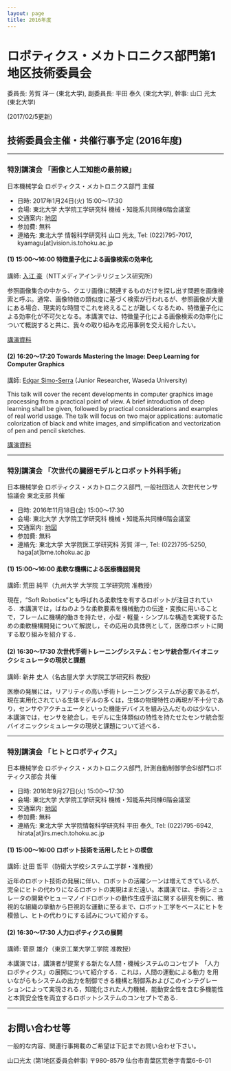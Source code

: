 ```yaml
---
layout: page
title: 2016年度
---
```

# ロボティクス・メカトロニクス部門第1地区技術委員会

委員長: 芳賀 洋一 (東北大学), 副委員長: 平田 泰久 (東北大学), 幹事: 山口 光太 (東北大学)

(2017/02/5更新)

## 技術委員会主催・共催行事予定 (2016年度)

---

### 特別講演会 「画像と人工知能の最前線」

日本機械学会 ロボティクス・メカトロニクス部門 主催

- 日時: 2017年1月24日(火) 15:00～17:30
- 会場: 東北大学 大学院工学研究科 機械・知能系共同棟6階会議室
- 交通案内: [地図](https://web.archive.org/web/20201027011205/http://www.eng.tohoku.ac.jp/map/?menu=campus&area=a01&build=15)
- 参加費: 無料
- 連絡先: 東北大学 情報科学研究科 山口 光太, Tel: (022)795-7017, kyamagu[at]vision.is.tohoku.ac.jp

#### (1) 15:00～16:00 特徴量子化による画像検索の効率化

講師: [入江 豪](https://web.archive.org/web/20201027011205/http://www.ntt-labs.jp/saiyo/people/updown/ud02.html)（NTTメディアインテリジェンス研究所）

参照画像集合の中から、クエリ画像に関連するものだけを探し出す問題を画像検索と呼ぶ。通常、画像特徴の類似度に基づく検索が行われるが、参照画像が大量にある場合、現実的な時間でこれを終えることが難しくなるため、特徴量子化による効率化が不可欠となる。本講演では、特徴量子化による画像検索の効率化について概説すると共に、我々の取り組みを応用事例を交え紹介したい。

[講演資料](https://web.archive.org/web/20201027011205/https://docs.google.com/viewer?a=v&pid=sites&srcid=ZGVmYXVsdGRvbWFpbnxyb2JvbWVjaDAyfGd4OjExN2U4NGZlYjdlOWNhNTE)

#### (2) 16:20～17:20 Towards Mastering the Image: Deep Learning for Computer Graphics

講師: [Edgar Simo-Serra](https://web.archive.org/web/20201027011205/http://hi.cs.waseda.ac.jp/~esimo/) (Junior Researcher, Waseda University)

This talk will cover the recent developments in computer graphics image processing from a practical point of view. A brief introduction of deep learning shall be given, followed by practical considerations and examples of real world usage. The talk will focus on two major applications: automatic colorization of black and white images, and simplification and vectorization of pen and pencil sketches.

[講演資料](https://web.archive.org/web/20201027011205/http://hi.cs.waseda.ac.jp/~esimo/files/slides_tohoku2017.pdf)

---

### 特別講演会 「次世代の臓器モデルとロボット外科手術」

日本機械学会 ロボティクス・メカトロニクス部門, 一般社団法人 次世代センサ協議会 東北支部 共催

- 日時: 2016年11月18日(金) 15:00～17:30
- 会場: 東北大学 大学院工学研究科 機械・知能系共同棟6階会議室
- 交通案内: [地図](https://web.archive.org/web/20201027011205/http://www.eng.tohoku.ac.jp/map/?menu=campus&area=a01&build=15)
- 参加費: 無料
- 連絡先: 東北大学 大学院医工学研究科 芳賀 洋一, Tel: (022)795-5250, haga[at]bme.tohoku.ac.jp

#### (1) 15:00～16:00 柔軟な機構による医療機器開発

講師: 荒田 純平（九州大学 大学院 工学研究院 准教授）

現在，“Soft Robotics”とも呼ばれる柔軟性を有するロボットが注目されている．本講演では，ばねのような柔軟要素を機械動力の伝達・変換に用いることで，フレームに機構的働きを持たせ，小型・軽量・シンプルな構造を実現するための柔軟機構開発について解説し，その応用の具体例として，医療ロボットに関する取り組みを紹介する．

#### (2) 16:30～17:30 次世代手術トレーニングシステム：センサ統合型バイオニックシミュレータの現状と課題

講師: 新井 史人（名古屋大学 大学院工学研究科 教授）

医療の発展には，リアリティの高い手術トレーニングシステムが必要であるが，現在実用化されている生体モデルの多くは，生体の物理特性の再現が不十分であり，センサやアクチュエータといった機能デバイスを組み込んだものは少ない．本講演では，センサを統合し，モデルに生体類似の特性を持たせたセンサ統合型バイオニックシミュレータの現状と課題について述べる．

---

### 特別講演会 「ヒトとロボティクス」

日本機械学会 ロボティクス・メカトロニクス部門, 計測自動制御学会SI部門ロボティクス部会 共催

- 日時: 2016年9月27日(火) 15:00～17:30
- 会場: 東北大学 大学院工学研究科 機械・知能系共同棟6階会議室
- 交通案内: [地図](https://web.archive.org/web/20201027011205/http://www.eng.tohoku.ac.jp/map/?menu=campus&area=a01&build=15)
- 参加費: 無料
- 連絡先: 東北大学 大学院情報科学研究科 平田 泰久, Tel: (022)795-6942, hirata[at]irs.mech.tohoku.ac.jp

#### (1) 15:00～16:00 ロボット技術を活用したヒトの模倣

講師: 辻田 哲平（防衛大学校システム工学群・准教授）

近年のロボット技術の発展に伴い、ロボットの活躍シーンは増えてきているが、完全にヒトの代わりになるロボットの実現はまだ遠い。本講演では、手術シミュレータの開発やヒューマノイドロボットの動作生成手法に関する研究を例に、微視的な組織の挙動から巨視的な運動に至るまで、ロボット工学をベースにヒトを模倣し、ヒトの代わりにする試みについて紹介する。

#### (2) 16:30～17:30 人力ロボティクスの展開

講師: 菅原 雄介（東京工業大学工学院 准教授）

本講演では，講演者が提案する新たな人間・機械システムのコンセプト
「人力ロボティクス」の展開について紹介する．これは，人間の運動による動力
を用いながらもシステムの出力を制御できる機構と制御系およびこのインテグレー
ションによって実現される，知能化された人力機械，能動安全性を含む多機能性
と本質安全性を両立するロボットシステムのコンセプトである．

---

## お問い合わせ等

一般的な内容、関連行事掲載のご希望は下記までお問い合わせ下さい。

山口光太 (第1地区委員会幹事)
〒980-8579 仙台市青葉区荒巻字青葉6-6-01
